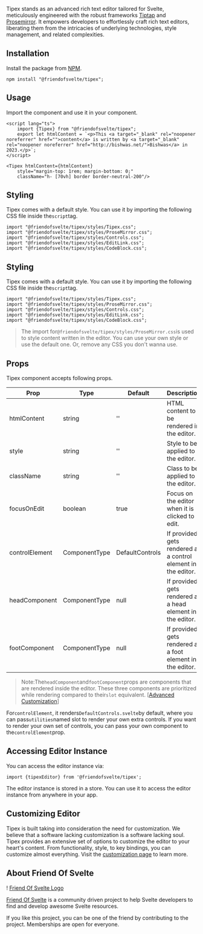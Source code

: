 Tipex stands as an advanced rich text editor tailored for Svelte, meticulously engineered with the robust
frameworks [Tiptap](https://tiptap.dev/) and [Prosemirror](https://prosemirror.net/). It empowers developers to
effortlessly craft rich text editors, liberating them from the intricacies of underlying technologies, style management,
and related complexities.

Installation
------------

Install the package from [NPM](https://www.npmjs.com/package/@friendofsvelte/tipex).

```
npm install "@friendofsvelte/tipex";
```

Usage
-----

Import the component and use it in your component.

```
<script lang="ts">
    import {Tipex} from "@friendofsvelte/tipex";
    export let htmlContent = `<p>This <a target="_blank" rel="noopener noreferrer" href="">content</a> is written by <a target="_blank" rel="noopener noreferrer" href="http://bishwas.net/">Bishwas</a> in 2023.</p>`;
</script>

<Tipex htmlContent={htmlContent}
    style="margin-top: 1rem; margin-bottom: 0;"
    className="h- [70vh] border border-neutral-200"/>
```

Styling
-------

Tipex comes with a default style. You can use it by importing the following CSS file inside the`script`tag.

```
import "@friendofsvelte/tipex/styles/Tipex.css";
import "@friendofsvelte/tipex/styles/ProseMirror.css";
import "@friendofsvelte/tipex/styles/Controls.css";
import "@friendofsvelte/tipex/styles/EditLink.css";
import "@friendofsvelte/tipex/styles/CodeBlock.css";
```

Styling
-------

Tipex comes with a default style. You can use it by importing the following CSS file inside the`script`tag.

```
import "@friendofsvelte/tipex/styles/Tipex.css";
import "@friendofsvelte/tipex/styles/ProseMirror.css";
import "@friendofsvelte/tipex/styles/Controls.css";
import "@friendofsvelte/tipex/styles/EditLink.css";
import "@friendofsvelte/tipex/styles/CodeBlock.css";
```

> The import for`@friendofsvelte/tipex/styles/ProseMirror.css`is used to style content written in the editor. You can
> use your own style or use the default one. Or, remove any CSS you don't wanna use.

Props
-----

Tipex component accepts following props.

| Prop           | Type          | Default         | Description                                                    |
|----------------|---------------|-----------------|----------------------------------------------------------------|
| htmlContent    | string        | ''              | HTML content to be rendered in the editor.                     |
| style          | string        | ''              | Style to be applied to the editor.                             |
| className      | string        | ''              | Class to be applied to the editor.                             |
| focusOnEdit    | boolean       | true            | Focus on the editor when it is clicked to edit.                |
| controlElement | ComponentType | DefaultControls | If provided, gets rendered as a control element in the editor. |
| headComponent  | ComponentType | null            | If provided, gets rendered as a head element in the editor.    |
| footComponent  | ComponentType | null            | If provided, gets rendered as a foot element in the editor.    |

> Note:The`headComponent`and`footComponent`props are components that are rendered inside the editor. These three
> components are prioritized while rendering compared to their`slot`
> equivalent.  [[Advanced Customization](https://tipex.pages.dev/customization#advanced-customization)]

For`controlElement`, it renders`DefaultControls.svelte`by default, where you can pass`utilities`named slot to render
your own extra controls. If you want to render your own set of controls, you can pass your own component to
the`controlElement`prop.

Accessing Editor Instance
-------------------------

You can access the editor instance via:

```
import {tipexEditor} from '@friendofsvelte/tipex';
```

The editor instance is stored in a store. You can use it to access the editor instance from anywhere in your app.

Customizing Editor
------------------

Tipex is built taking into consideration the need for customization. We believe that a software lacking customization is
a software lacking soul. Tipex provides an extensive set of options to customize the editor to your heart's content.
From functionality, style, to key bindings, you can customize almost everything. Visit
the [customization page](https://tipex.pages.dev/customization) to learn more.

About Friend Of Svelte
----------------------

! [Friend Of Svelte Logo](https://avatars.githubusercontent.com/u/143795012?s=200&v=4)

[Friend Of Svelte](https://github.com/friendofsvelte) is a community driven project to help Svelte developers to find
and
develop awesome Svelte resources.

If you like this project, you can be one of the friend by contributing to the project. Memberships are open for
everyone.